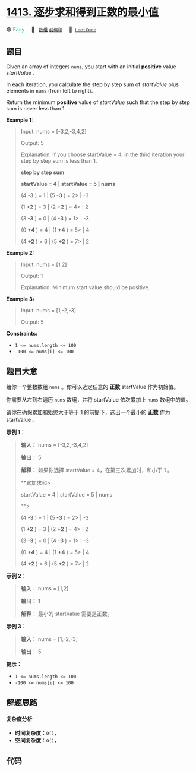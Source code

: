 # [1413. 逐步求和得到正数的最小值](https://leetcode.com/problems/minimum-value-to-get-positive-step-by-step-sum)

🟢 <font color=#15bd66>Easy</font>&emsp; 🔖&ensp; [`数组`](/outline/tag/array.md) [`前缀和`](/outline/tag/prefix-sum.md)&emsp; 🔗&ensp;[`LeetCode`](https://leetcode.com/problems/minimum-value-to-get-positive-step-by-step-sum)

## 题目

Given an array of integers `nums`, you start with an initial **positive**
value _startValue_ _._

In each iteration, you calculate the step by step sum of _startValue_  plus
elements in `nums` (from left to right).

Return the minimum **positive** value of _startValue_ such that the step by
step sum is never less than 1.



**Example 1:**

> Input: nums = [-3,2,-3,4,2]
> 
> Output: 5
> 
> Explanation: If you choose startValue = 4, in the third iteration your step by step sum is less than 1.
> 
> **step by step sum**
> 
> **startValue = 4 | startValue = 5 | nums**
> 
>   (4 **-3** ) = 1  | (5 **-3** ) = 2> 
> |  -3
> 
>   (1 **+2** ) = 3  | (2 **+2** ) = 4> 
> |   2
> 
>   (3 **-3** ) = 0  | (4 **-3** ) = 1> 
> |  -3
> 
>   (0 **+4** ) = 4  | (1 **+4** ) = 5> 
> |   4
> 
>   (4 **+2** ) = 6  | (5 **+2** ) = 7> 
> |   2

**Example 2:**

> Input: nums = [1,2]
> 
> Output: 1
> 
> Explanation: Minimum start value should be positive. 

**Example 3:**

> Input: nums = [1,-2,-3]
> 
> Output: 5

**Constraints:**

  * `1 <= nums.length <= 100`
  * `-100 <= nums[i] <= 100`


## 题目大意

给你一个整数数组 `nums` 。你可以选定任意的 **正数** startValue 作为初始值。

你需要从左到右遍历 `nums` 数组，并将 startValue 依次累加上 `nums` 数组中的值。

请你在确保累加和始终大于等于 1 的前提下，选出一个最小的 **正数**  作为 startValue 。



**示例 1：**

> 
> 
> 
> 
> 
> **输入：** nums = [-3,2,-3,4,2]
> 
> **输出：** 5
> 
> **解释：** 如果你选择 startValue = 4，在第三次累加时，和小于 1 。
> 
> **累加求和> 
> > 
> > 
> > 
>  startValue = 4 | startValue = 5 | nums
> 
> **> 
> > 
> > 
> > 
>   (4 **-3** ) = 1  | (5 **-3** ) = 2> 
> |  -3
> 
> > 
> > 
> > 
> > 
>   (1 **+2** ) = 3  | (2 **+2** ) = 4> 
> |   2
> 
> > 
> > 
> > 
> > 
>   (3 **-3** ) = 0  | (4 **-3** ) = 1> 
> |  -3
> 
> > 
> > 
> > 
> > 
>   (0 **+4** ) = 4  | (1 **+4** ) = 5> 
> |   4
> 
> > 
> > 
> > 
> > 
>   (4 **+2** ) = 6  | (5 **+2** ) = 7> 
> |   2
> 
> 

**示例 2：**

> 
> 
> 
> 
> 
> **输入：** nums = [1,2]
> 
> **输出：** 1
> 
> **解释：** 最小的 startValue 需要是正数。
> 
> 

**示例 3：**

> 
> 
> 
> 
> 
> **输入：** nums = [1,-2,-3]
> 
> **输出：** 5
> 
> 



**提示：**

  * `1 <= nums.length <= 100`
  * `-100 <= nums[i] <= 100`


## 解题思路

#### 复杂度分析

- **时间复杂度**：`O()`，
- **空间复杂度**：`O()`，

## 代码

```javascript

```